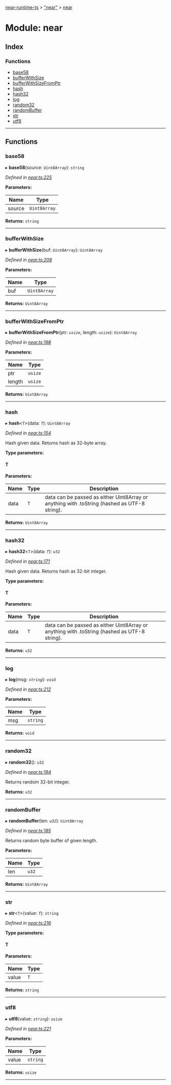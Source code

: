 [near-runtime-ts](../README.md) > ["near"](../modules/_near_.md) > [near](../modules/_near_.near.md)

# Module: near

## Index

### Functions

* [base58](_near_.near.md#base58)
* [bufferWithSize](_near_.near.md#bufferwithsize)
* [bufferWithSizeFromPtr](_near_.near.md#bufferwithsizefromptr)
* [hash](_near_.near.md#hash)
* [hash32](_near_.near.md#hash32)
* [log](_near_.near.md#log)
* [random32](_near_.near.md#random32)
* [randomBuffer](_near_.near.md#randombuffer)
* [str](_near_.near.md#str)
* [utf8](_near_.near.md#utf8)

---

## Functions

<a id="base58"></a>

###  base58

▸ **base58**(source: *`Uint8Array`*): `string`

*Defined in [near.ts:225](https://github.com/nearprotocol/near-runtime-ts/blob/a6cbaa1/near.ts#L225)*

**Parameters:**

| Name | Type |
| ------ | ------ |
| source | `Uint8Array` |

**Returns:** `string`

___
<a id="bufferwithsize"></a>

###  bufferWithSize

▸ **bufferWithSize**(buf: *`Uint8Array`*): `Uint8Array`

*Defined in [near.ts:208](https://github.com/nearprotocol/near-runtime-ts/blob/a6cbaa1/near.ts#L208)*

**Parameters:**

| Name | Type |
| ------ | ------ |
| buf | `Uint8Array` |

**Returns:** `Uint8Array`

___
<a id="bufferwithsizefromptr"></a>

###  bufferWithSizeFromPtr

▸ **bufferWithSizeFromPtr**(ptr: *`usize`*, length: *`usize`*): `Uint8Array`

*Defined in [near.ts:198](https://github.com/nearprotocol/near-runtime-ts/blob/a6cbaa1/near.ts#L198)*

**Parameters:**

| Name | Type |
| ------ | ------ |
| ptr | `usize` |
| length | `usize` |

**Returns:** `Uint8Array`

___
<a id="hash"></a>

###  hash

▸ **hash**<`T`>(data: *`T`*): `Uint8Array`

*Defined in [near.ts:154](https://github.com/nearprotocol/near-runtime-ts/blob/a6cbaa1/near.ts#L154)*

Hash given data. Returns hash as 32-byte array.

**Type parameters:**

#### T 
**Parameters:**

| Name | Type | Description |
| ------ | ------ | ------ |
| data | `T` |  data can be passed as either Uint8Array or anything with .toString (hashed as UTF-8 string). |

**Returns:** `Uint8Array`

___
<a id="hash32"></a>

###  hash32

▸ **hash32**<`T`>(data: *`T`*): `u32`

*Defined in [near.ts:171](https://github.com/nearprotocol/near-runtime-ts/blob/a6cbaa1/near.ts#L171)*

Hash given data. Returns hash as 32-bit integer.

**Type parameters:**

#### T 
**Parameters:**

| Name | Type | Description |
| ------ | ------ | ------ |
| data | `T` |  data can be passed as either Uint8Array or anything with .toString (hashed as UTF-8 string). |

**Returns:** `u32`

___
<a id="log"></a>

###  log

▸ **log**(msg: *`string`*): `void`

*Defined in [near.ts:212](https://github.com/nearprotocol/near-runtime-ts/blob/a6cbaa1/near.ts#L212)*

**Parameters:**

| Name | Type |
| ------ | ------ |
| msg | `string` |

**Returns:** `void`

___
<a id="random32"></a>

###  random32

▸ **random32**(): `u32`

*Defined in [near.ts:194](https://github.com/nearprotocol/near-runtime-ts/blob/a6cbaa1/near.ts#L194)*

Returns random 32-bit integer.

**Returns:** `u32`

___
<a id="randombuffer"></a>

###  randomBuffer

▸ **randomBuffer**(len: *`u32`*): `Uint8Array`

*Defined in [near.ts:185](https://github.com/nearprotocol/near-runtime-ts/blob/a6cbaa1/near.ts#L185)*

Returns random byte buffer of given length.

**Parameters:**

| Name | Type |
| ------ | ------ |
| len | `u32` |

**Returns:** `Uint8Array`

___
<a id="str"></a>

###  str

▸ **str**<`T`>(value: *`T`*): `string`

*Defined in [near.ts:216](https://github.com/nearprotocol/near-runtime-ts/blob/a6cbaa1/near.ts#L216)*

**Type parameters:**

#### T 
**Parameters:**

| Name | Type |
| ------ | ------ |
| value | `T` |

**Returns:** `string`

___
<a id="utf8"></a>

###  utf8

▸ **utf8**(value: *`string`*): `usize`

*Defined in [near.ts:221](https://github.com/nearprotocol/near-runtime-ts/blob/a6cbaa1/near.ts#L221)*

**Parameters:**

| Name | Type |
| ------ | ------ |
| value | `string` |

**Returns:** `usize`

___

